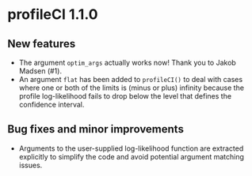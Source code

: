 # profileCI 1.1.0

## New features

* The argument `optim_args` actually works now! Thank you to Jakob Madsen (#1).
* An argument `flat` has been added to `profileCI()` to deal with cases where one or both of the limits is (minus or plus) infinity because the profile log-likelihood fails to drop below the level that defines the confidence interval.

## Bug fixes and minor improvements

* Arguments to the user-supplied log-likelihood function are extracted explicitly to simplify the code and avoid potential argument matching issues.

